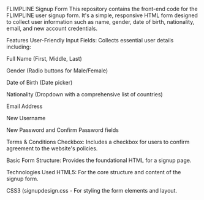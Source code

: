

FLIMPLINE Signup Form
This repository contains the front-end code for the FLIMPLINE user signup form. It's a simple, responsive HTML form designed to collect user information such as name, gender, date of birth, nationality, email, and new account credentials.

Features
User-Friendly Input Fields: Collects essential user details including:

Full Name (First, Middle, Last)

Gender (Radio buttons for Male/Female)

Date of Birth (Date picker)

Nationality (Dropdown with a comprehensive list of countries)

Email Address

New Username

New Password and Confirm Password fields

Terms & Conditions Checkbox: Includes a checkbox for users to confirm agreement to the website's policies.

Basic Form Structure: Provides the foundational HTML for a signup page.

Technologies Used
HTML5: For the core structure and content of the signup form.

CSS3 (signupdesign.css - For styling the form elements and layout.

